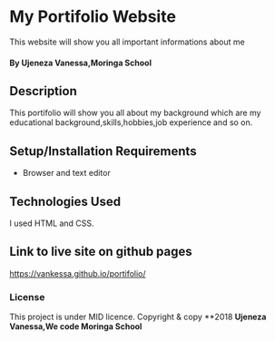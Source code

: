 # My Portifolio Website
This website will show you all important informations about me 
#### By **Ujeneza Vanessa,Moringa School**
## Description
This portifolio will show you all about my background which are my educational background,skills,hobbies,job experience and so on.
## Setup/Installation Requirements
* Browser and text editor
## Technologies Used
I used HTML and CSS.
## Link to live site on github pages
https://vankessa.github.io/portifolio/
### License
This project is under MID licence.
Copyright & copy **2018 **Ujeneza Vanessa,We code Moringa School**
  